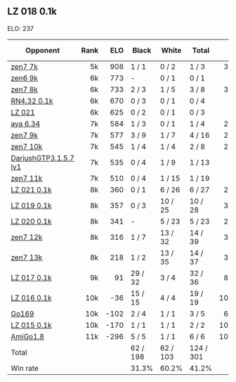 ## LZ 018 0.1k ##

ELO: 237

Opponent | Rank | ELO | Black | White | Total | Win rate
---------|-----:|----:|-------|-------|-------|-------:
[zen7 7k](zen7%207k.md) | 5k | 908 | 1 / 1 | 0 / 2 | 1 / 3 | 33.3%
[zen6 9k](zen6%209k.md) | 6k | 773 | - | 0 / 1 | 0 / 1 | 0.0%
[zen7 8k](zen7%208k.md) | 6k | 733 | 2 / 3 | 1 / 5 | 3 / 8 | 37.5%
[RN4.32 0.1k](RN4.32%200.1k.md) | 6k | 670 | 0 / 3 | 0 / 1 | 0 / 4 | 0.0%
[LZ 021](LZ%20021.md) | 6k | 625 | 0 / 2 | 0 / 1 | 0 / 3 | 0.0%
[aya 6.34](aya%206.34.md) | 7k | 584 | 1 / 3 | 0 / 1 | 1 / 4 | 25.0%
[zen7 9k](zen7%209k.md) | 7k | 577 | 3 / 9 | 1 / 7 | 4 / 16 | 25.0%
[zen7 10k](zen7%2010k.md) | 7k | 545 | 1 / 4 | 1 / 4 | 2 / 8 | 25.0%
[DariushGTP3.1.5.7 lv1](DariushGTP3.1.5.7%20lv1.md) | 7k | 535 | 0 / 4 | 1 / 9 | 1 / 13 | 7.7%
[zen7 11k](zen7%2011k.md) | 7k | 510 | 0 / 4 | 1 / 15 | 1 / 19 | 5.3%
[LZ 021 0.1k](LZ%20021%200.1k.md) | 8k | 360 | 0 / 1 | 6 / 26 | 6 / 27 | 22.2%
[LZ 019 0.1k](LZ%20019%200.1k.md) | 8k | 357 | 0 / 3 | 10 / 25 | 10 / 28 | 35.7%
[LZ 020 0.1k](LZ%20020%200.1k.md) | 8k | 341 | - | 5 / 23 | 5 / 23 | 21.7%
[zen7 12k](zen7%2012k.md) | 8k | 316 | 1 / 7 | 13 / 32 | 14 / 39 | 35.9%
[zen7 13k](zen7%2013k.md) | 8k | 218 | 1 / 2 | 13 / 35 | 14 / 37 | 37.8%
[LZ 017 0.1k](LZ%20017%200.1k.md) | 9k | 91 | 29 / 32 | 3 / 4 | 32 / 36 | 88.9%
[LZ 016 0.1k](LZ%20016%200.1k.md) | 10k | -36 | 15 / 15 | 4 / 4 | 19 / 19 | 100.0%
[Go169](Go169.md) | 10k | -102 | 2 / 4 | 1 / 1 | 3 / 5 | 60.0%
[LZ 015 0.1k](LZ%20015%200.1k.md) | 10k | -170 | 1 / 1 | 1 / 1 | 2 / 2 | 100.0%
[AmiGo1.8](AmiGo1.8.md) | 11k | -296 | 5 / 5 | 1 / 1 | 6 / 6 | 100.0%
Total | | | 62 / 198 | 62 / 103 | 124 / 301 | 
Win rate| | | 31.3% | 60.2% | 41.2% | 
